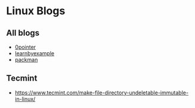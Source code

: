 # Linux Blogs

## All blogs

- [0pointer](https://0pointer.net/blog/)
- [learnbyexample](https://learnbyexample.github.io/)
- [packman](https://packman.io/posts/)

## Tecmint

- https://www.tecmint.com/make-file-directory-undeletable-immutable-in-linux/

